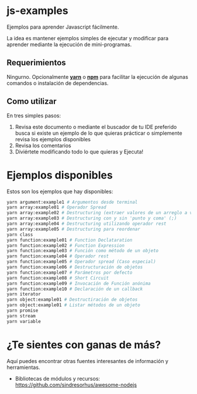 # js-examples

Ejemplos para aprender Javascript fácilmente.

La idea es mantener ejemplos simples de ejecutar y modificar para aprender mediante la ejecución de mini-programas.

## Requerimientos

Ningurno. Opcionalmente [**yarn**](https://yarnpkg.com/es-ES/) o [**npm**](https://www.npmjs.com/) para facilitar la ejecución de algunas comandos o instalación de dependencias.

## Como utilizar

En tres simples pasos:

1. Revisa este documento o mediante el buscador de tu IDE preferido busca si existe un ejemplo de lo que quieras prácticar o simplemente revisa los ejemplos disponibles
2. Revisa los comentarios
3. Diviértete modificando todo lo que quieras y Ejecuta!


# Ejemplos disponibles

Estos son los ejemplos que hay disponibles:

```bash
yarn argument:example1 # Argumentos desde terminal
yarn array:example01 # Operador Spread
yarn array:example02 # Destructuring (extraer valores de un arreglo a variables)
yarn array:example03 # Destructuring con y sin 'punto y coma' (;)
yarn array:example04 # Destructuring utilizando operador rest
yarn array:example05 # Destructuring para reordenar
yarn class
yarn function:example01 # Function Declataration
yarn function:example02 # Function Expression
yarn function:example03 # Función como método de un objeto
yarn function:example04 # Operador rest
yarn function:example05 # Operador spread (Caso especial)
yarn function:example06 # Destructuración de objetos
yarn function:example07 # Parámetros por defecto
yarn function:example08 # Short Circuit
yarn function:example09 # Invocación de Función anónima
yarn function:example10 # Declaración de un callback
yarn iterator
yarn object:example01 # Destructiración de objetos
yarn object:example01 # Listar métodos de un objeto
yarn promise
yarn stream
yarn variable
```


# ¿Te sientes con ganas de más?

Aquí puedes encontrar otras fuentes interesantes de información y herramientas.

* Bibliotecas de módulos y recursos:
https://github.com/sindresorhus/awesome-nodejs

